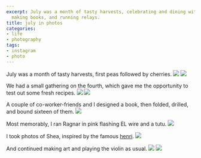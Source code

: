 ```yaml
---
excerpt: July was a month of tasty harvests, celebrating and dining with friends,
  making books, and running relays.
title: july in photos
categories:
- life
- photography
tags:
- instagram
- photo
---
```


July was a month of tasty harvests, first peas followed by cherries.
![](/blog/old-uploads/2012/08/IMG_1498.jpg)
![](/blog/old-uploads/2012/08/IMG_1527.jpg)

We had a small gathering on the fourth, which gave me the opportunity to test out some fresh recipes.
![](/blog/old-uploads/2012/08/IMG_1502.jpg)
![](/blog/old-uploads/2012/08/IMG_1521.jpg)

A couple of co-worker-friends and I designed a book, then folded, drilled, and bound sixteen of them.
![](/blog/old-uploads/2012/08/IMG_1546.jpg)

Most memorably, I ran Ragnar in pink flashing EL wire and a tutu.
![](/blog/old-uploads/2012/08/IMG_1547.jpg)

I took photos of Shea, inspired by the famous [henri](http://www.youtube.com/watch?v=Q34z5dCmC4M).
![](/blog/old-uploads/2012/08/IMG_1563.jpg)

And continued making art and playing the violin as usual.
![](/blog/old-uploads/2012/08/IMG_1559.jpg)
![](/blog/old-uploads/2012/08/IMG_1568.jpg)

